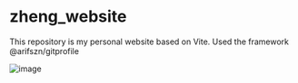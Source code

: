 # zheng_website

This repository is my personal website based on Vite. Used the framework @arifszn/gitprofile

![image](https://user-images.githubusercontent.com/77183284/188293403-cd1b1f40-326e-4c01-8c30-2f94f14c652e.png)
